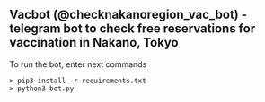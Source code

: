 ## Vacbot (@checknakanoregion_vac_bot) - telegram bot to check free reservations for vaccination in Nakano, Tokyo

To run the bot, enter next commands

```shell
> pip3 install -r requirements.txt
> python3 bot.py
```
